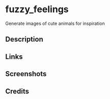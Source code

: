 # fuzzy_feelings
Generate images of cute animals for inspiration

## Description

## Links

## Screenshots

## Credits

